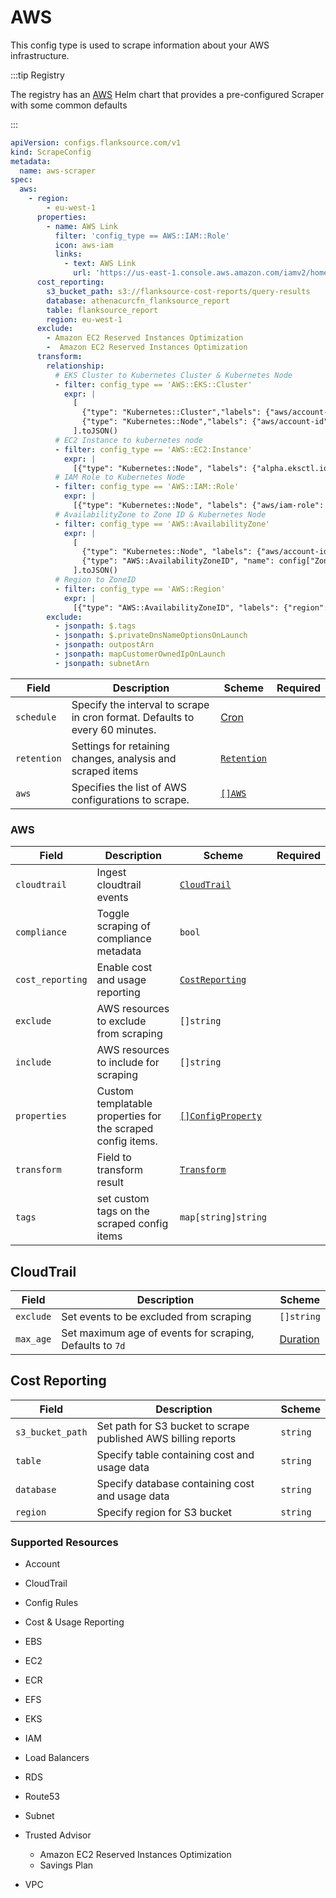 # AWS

This config type is used to scrape information about your AWS infrastructure.



:::tip Registry

The registry has an [AWS](/registry/aws) Helm chart that provides a pre-configured Scraper with some common defaults

:::

```yaml title="aws-scraper.yaml"
apiVersion: configs.flanksource.com/v1
kind: ScrapeConfig
metadata:
  name: aws-scraper
spec:
  aws:
    - region:
        - eu-west-1
      properties:
        - name: AWS Link
          filter: 'config_type == AWS::IAM::Role'
          icon: aws-iam
          links:
            - text: AWS Link
              url: 'https://us-east-1.console.aws.amazon.com/iamv2/home#/roles/details/{{.name}}?section=permissions'
      cost_reporting:
        s3_bucket_path: s3://flanksource-cost-reports/query-results
        database: athenacurcfn_flanksource_report
        table: flanksource_report
        region: eu-west-1
      exclude:
        - Amazon EC2 Reserved Instances Optimization
        -  Amazon EC2 Reserved Instances Optimization
      transform:
        relationship:
          # EKS Cluster to Kubernetes Cluster & Kubernetes Node
          - filter: config_type == 'AWS::EKS::Cluster'
            expr: |
              [
                {"type": "Kubernetes::Cluster","labels": {"aws/account-id": tags['account'],"eks-cluster-name": tags["alpha.eksctl.io/cluster-name"]}},
                {"type": "Kubernetes::Node","labels": {"aws/account-id": tags['account'],"alpha.eksctl.io/cluster-name": tags["alpha.eksctl.io/cluster-name"]}}
              ].toJSON()
          # EC2 Instance to kubernetes node
          - filter: config_type == 'AWS::EC2:Instance'
            expr: |
              [{"type": "Kubernetes::Node", "labels": {"alpha.eksctl.io/instance-id": config["instance_id"]}}].toJSON()
          # IAM Role to Kubernetes Node
          - filter: config_type == 'AWS::IAM::Role'
            expr: |
              [{"type": "Kubernetes::Node", "labels": {"aws/iam-role": config["Arn"]}}].toJSON()
          # AvailabilityZone to Zone ID & Kubernetes Node
          - filter: config_type == 'AWS::AvailabilityZone'
            expr: |
              [
                {"type": "Kubernetes::Node", "labels": {"aws/account-id": tags['account'], "topology.kubernetes.io/zone": name}},
                {"type": "AWS::AvailabilityZoneID", "name": config["ZoneId"]}
              ].toJSON()
          # Region to ZoneID
          - filter: config_type == 'AWS::Region'
            expr: |
              [{"type": "AWS::AvailabilityZoneID", "labels": {"region": name}}].toJSON()
        exclude:
          - jsonpath: $.tags
          - jsonpath: $.privateDnsNameOptionsOnLaunch
          - jsonpath: outpostArn
          - jsonpath: mapCustomerOwnedIpOnLaunch
          - jsonpath: subnetArn
```

| Field       | Description                                                                  | Scheme                                       | Required |
| ----------- | ---------------------------------------------------------------------------- | -------------------------------------------- | -------- |
| `schedule`  | Specify the interval to scrape in cron format. Defaults to every 60 minutes. | [Cron](/reference/types#cron)                                   |          |
| `retention` | Settings for retaining changes, analysis and scraped items                   | [`Retention`](/config-db/concepts/retention) |          |
| `aws`       | Specifies the list of AWS configurations to scrape.                          | [`[]AWS`](#aws)                            |          |

### AWS

| Field                   | Description                                                 | Scheme                                         | Required |
| ----------------------- | ----------------------------------------------------------- | ---------------------------------------------- | -------- |
| `cloudtrail`            | Ingest cloudtrail events                            | [`CloudTrail`](#cloudtrail)                    |          |
| `compliance`            | Toggle scraping of compliance metadata                      | `bool`                                         |          |
| `cost_reporting`        | Enable cost and usage reporting                 | [`CostReporting`](#cost-reporting)             |          |
| `exclude`               | AWS resources to exclude from scraping                      | `[]string`                                     |          |
| `include`               | AWS resources to include for scraping                       | `[]string`                                     |          |
| `properties`            | Custom templatable properties for the scraped config items. | [`[]ConfigProperty`](../../reference/property) |          |
| `transform`       | Field to transform result                                                                        | [`Transform`](/config-db/concepts/transform)                        |          |
| `tags`                  | set custom tags on the scraped config items                 | `map[string]string`                            |          |

## CloudTrail

| Field     | Description                             | Scheme     |
| --------- | --------------------------------------- | ---------- |
| `exclude` | Set events to be excluded from scraping | `[]string` |
| `max_age` | Set maximum age of events for scraping, Defaults to `7d`  | [Duration](/reference/types#duration)  |

## Cost Reporting

| Field            | Description                                                  | Scheme   |
| ---------------- | ------------------------------------------------------------ | -------- |
| `s3_bucket_path` | Set path for S3 bucket to scrape published AWS billing reports | `string` |
| `table`          | Specify table containing cost and usage data                 | `string` |
| `database`       | Specify database containing cost and usage data              | `string` |
| `region`         | Specify region for S3 bucket                                 | `string` |

### Supported Resources

- Account
- CloudTrail
- Config Rules
- Cost & Usage Reporting

- EBS
- EC2
- ECR
- EFS
- EKS
- IAM
- Load Balancers
- RDS
- Route53
- Subnet
- Trusted Advisor
  - Amazon EC2 Reserved Instances Optimization
  - Savings Plan
- VPC
